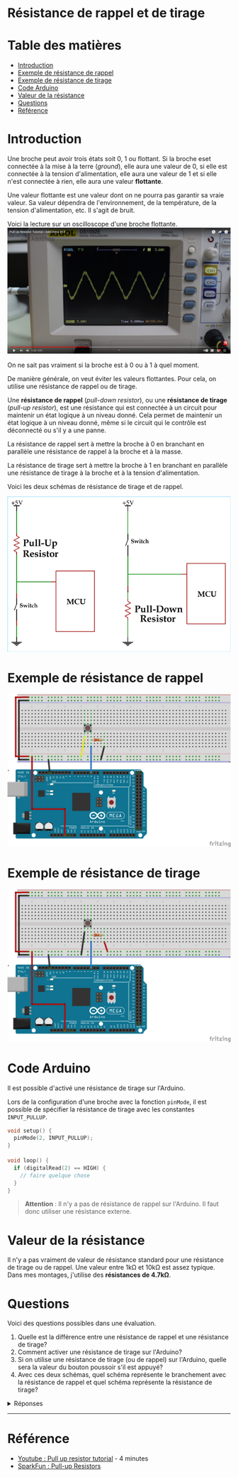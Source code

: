 # Résistance de rappel et de tirage <!-- omit in toc -->

# Table des matières <!-- omit in toc -->
- [Introduction](#introduction)
- [Exemple de résistance de rappel](#exemple-de-résistance-de-rappel)
- [Exemple de résistance de tirage](#exemple-de-résistance-de-tirage)
- [Code Arduino](#code-arduino)
- [Valeur de la résistance](#valeur-de-la-résistance)
- [Questions](#questions)
- [Référence](#référence)


# Introduction
Une broche peut avoir trois états soit 0, 1 ou flottant. Si la broche eset connectée à la mise à la terre (*ground*), elle aura une valeur de 0, si elle est connectée à la tension d'alimentation, elle aura une valeur de 1 et si elle n'est connectée à rien, elle aura une valeur **flottante**.

Une valeur flottante est une valeur dont on ne pourra pas garantir sa vraie valeur. Sa valeur dépendra de l'environnement, de la température, de la tension d'alimentation, etc. Il s'agit de bruit.

Voici la lecture sur un oscilloscope d'une broche flottante.
![Alt text](floating_value.png)

On ne sait pas vraiment si la broche est à 0 ou à 1 à quel moment.

De manière générale, on veut éviter les valeurs flottantes. Pour cela, on utilise une résistance de rappel ou de tirage.

Une **résistance de rappel** (*pull-down resistor*), ou une **résistance de tirage** (*pull-up resistor*), est une résistance qui est connectée à un circuit pour maintenir un état logique à un niveau donné. Cela permet de maintenir un état logique à un niveau donné, même si le circuit qui le contrôle est déconnecté ou s'il y a une panne.

La résistance de rappel sert à mettre la broche à 0 en branchant en parallèle une résistance de rappel à la broche et à la masse.

La résistance de tirage sert à mettre la broche à 1 en branchant en parallèle une résistance de tirage à la broche et à la tension d'alimentation.

Voici les deux schémas de résistance de tirage et de rappel.

![Alt text](schemas/Pull-up-and-Pull-down-Resistor.png)

# Exemple de résistance de rappel
![Alt text](schemas/resistance_rappel_bb.png)

# Exemple de résistance de tirage
![Alt text](schemas/resistance_tirage_bb.png)

# Code Arduino
Il est possible d'activé une résistance de tirage sur l'Arduino.

Lors de la configuration d'une broche avec la fonction `pinMode`, il est possible de spécifier la résistance de tirage avec les constantes `INPUT_PULLUP`.

```cpp
void setup() {
  pinMode(2, INPUT_PULLUP);
}

void loop() {
  if (digitalRead(2) == HIGH) {
    // faire quelque chose
  }
}
```

> **Attention** : Il n'y a pas de résistance de rappel sur l'Arduino. Il faut donc utiliser une résistance externe.
>

# Valeur de la résistance
Il n'y a pas vraiment de valeur de résistance standard pour une résistance de tirage ou de rappel. Une valeur entre 1kΩ et 10kΩ est assez typique. Dans mes montages, j'utilise des **résistances de 4.7kΩ**.

# Questions
Voici des questions possibles dans une évaluation.

1. Quelle est la différence entre une résistance de rappel et une résistance de tirage?
2. Comment activer une résistance de tirage sur l'Arduino?
3. Si on utilise une résistance de tirage (ou de rappel) sur l'Arduino, quelle sera la valeur du bouton poussoir s'il est appuyé?
4. Avec ces deux schémas, quel schéma représente le branchement avec la résistance de rappel et quel schéma représente la résistance de tirage?

<details><summary>Réponses</summary>

1. Une résistance de rappel est une résistance qui est connectée à un circuit pour maintenir un état logique à 0. Une résistance de tirage est une résistance qui est connectée à un circuit pour maintenir un état logique à 1.
2. `pinMode(numeroBroche, INPUT_PULLUP);`
3. 0 si tirage et 1 si rappel.
4. Voir la section avec les schémas.

</details>

---

# Référence
- [Youtube : Pull up resistor tutorial](https://www.youtube.com/watch?v=wxjerCHCEMg) - 4 minutes
- [SparkFun : Pull-up Resistors ](https://learn.sparkfun.com/tutorials/pull-up-resistors/all)